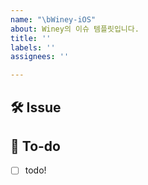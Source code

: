 ```yaml
---
name: "\bWiney-iOS"
about: Winey의 이슈 템플릿입니다.
title: ''
labels: ''
assignees: ''

---
```


## 🛠 Issue
<!-- 이슈에 대해 간략하게 설명해주세요 -->

## 📝 To-do
<!-- 진행할 작업에 대해 적어주세요 -->
- [ ] todo!
